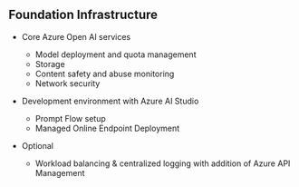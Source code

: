 ## Foundation Infrastructure
- Core Azure Open AI services
    - Model deployment and quota management
    - Storage
    - Content safety and abuse monitoring 
    - Network security 
    
- Development environment with Azure AI Studio
    - Prompt Flow setup
    - Managed Online Endpoint Deployment
- Optional
    - Workload balancing & centralized logging with addition of Azure API Management 
